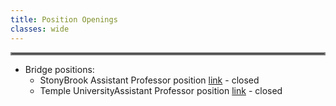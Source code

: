 ```yaml
---
title: Position Openings
classes: wide
---
```

<hr style="border:2px solid gray">

- Bridge positions:
    - StonyBrook Assistant Professor position [link](https://apply.interfolio.com/130592) - closed
    - Temple UniversityAssistant Professor position [link](https://academicjobsonline.org/ajo/Temple/Physics/TNP) - closed



